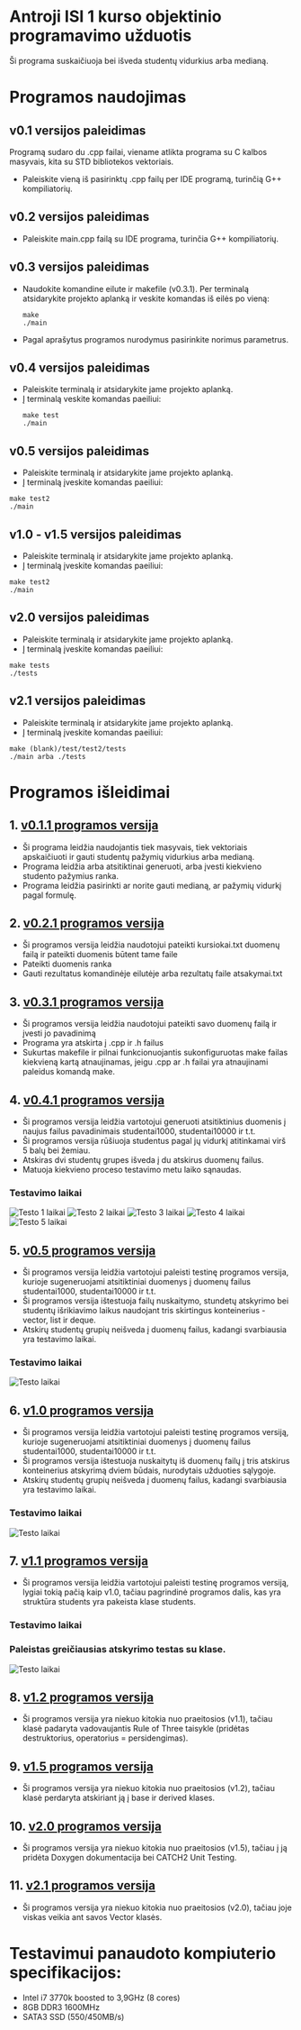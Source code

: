 # Antroji ISI 1 kurso objektinio programavimo užduotis
Ši programa suskaičiuoja bei išveda studentų vidurkius arba medianą.

# Programos naudojimas
## v0.1 versijos paleidimas
Programą sudaro du .cpp failai, viename atlikta programa su C kalbos masyvais, kita su STD bibliotekos vektoriais.
- Paleiskite vieną iš pasirinktų .cpp failų per IDE programą, turinčią G++ kompiliatorių.
## v0.2 versijos paleidimas
- Paleiskite main.cpp failą su IDE programa, turinčia G++ kompiliatorių.
## v0.3 versijos paleidimas
- Naudokite komandine eilute ir makefile (v0.3.1).
  Per terminalą atsidarykite projekto aplanką ir veskite komandas iš eilės po vieną: 
  ```
  make
  ./main
  ```
- Pagal aprašytus programos nurodymus pasirinkite norimus parametrus.
## v0.4 versijos paleidimas
- Paleiskite terminalą ir atsidarykite jame projekto aplanką.
- Į terminalą veskite komandas paeiliui: 
  ```
  make test
  ./main
  ```
## v0.5 versijos paleidimas
- Paleiskite terminalą ir atsidarykite jame projekto aplanką.
- Į terminalą įveskite komandas paeiliui:
```
make test2
./main
```
## v1.0 - v1.5 versijos paleidimas
- Paleiskite terminalą ir atsidarykite jame projekto aplanką.
- Į terminalą įveskite komandas paeiliui:
```
make test2
./main
```
## v2.0 versijos paleidimas
- Paleiskite terminalą ir atsidarykite jame projekto aplanką.
- Į terminalą įveskite komandas paeiliui:
```
make tests
./tests
```
## v2.1 versijos paleidimas
- Paleiskite terminalą ir atsidarykite jame projekto aplanką.
- Į terminalą įveskite komandas paeiliui:
```
make (blank)/test/test2/tests
./main arba ./tests
```


# Programos išleidimai
## 1. [v0.1.1 programos versija](https://github.com/Matas86/AntrojiUzduotis/releases/tag/v0.1.1)
- Ši programa leidžia naudojantis tiek masyvais, tiek vektoriais apskaičiuoti ir gauti studentų pažymių vidurkius arba medianą.
- Programa leidžia arba atsitiktinai generuoti, arba įvesti kiekvieno studento pažymius ranka.
- Programa leidžia pasirinkti ar norite gauti medianą, ar pažymių vidurkį pagal formulę.
## 2. [v0.2.1 programos versija](https://github.com/Matas86/AntrojiUzduotis/releases/tag/v0.2.1)
- Ši programos versija leidžia naudotojui pateikti kursiokai.txt duomenų failą ir pateikti duomenis būtent tame faile
- Pateikti duomenis ranka
- Gauti rezultatus komandinėje eilutėje arba rezultatų faile atsakymai.txt
## 3. [v0.3.1 programos versija](https://github.com/Matas86/AntrojiUzduotis/releases/tag/v0.3.1)
- Ši programos versija leidžia naudotojui pateikti savo duomenų failą ir įvesti jo pavadinimą
- Programa yra atskirta į .cpp ir .h failus
- Sukurtas makefile ir pilnai funkcionuojantis sukonfiguruotas make failas kiekvieną kartą atnaujinamas, jeigu .cpp ar .h failai yra atnaujinami paleidus komandą make.
## 4. [v0.4.1 programos versija](https://github.com/Matas86/AntrojiUzduotis/releases/tag/v0.4.1)
- Ši programos versija leidžia vartotojui generuoti atsitiktinius duomenis į naujus failus pavadinimais studentai1000, studentai10000 ir t.t.
- Ši programos versija rūšiuoja studentus pagal jų vidurkį atitinkamai virš 5 balų bei žemiau.
- Atskiras dvi studentų grupes išveda į du atskirus duomenų failus.
- Matuoja kiekvieno proceso testavimo metu laiko sąnaudas.
### Testavimo laikai
![Testo 1 laikai](https://i.imgur.com/uMCOVSg.png)
![Testo 2 laikai](https://i.imgur.com/vPU36D7.png)
![Testo 3 laikai](https://i.imgur.com/nm5V6Po.png)
![Testo 4 laikai](https://i.imgur.com/M0rVJzJ.png)
![Testo 5 laikai](https://i.imgur.com/DxxCXr9.png)
## 5. [v0.5 programos versija](https://github.com/Matas86/AntrojiUzduotis/releases/tag/v0.5)
- Ši programos versija leidžia vartotojui paleisti testinę programos versija, kurioje sugeneruojami atsitiktiniai duomenys į duomenų failus studentai1000, studentai10000 ir t.t.
- Ši programos versija ištestuoja failų nuskaitymo, stundetų atskyrimo bei studentų išrikiavimo laikus naudojant tris skirtingus konteinerius - vector, list ir deque.
- Atskirų studentų grupių neišveda į duomenų failus, kadangi svarbiausia yra testavimo laikai.
### Testavimo laikai 
![Testo laikai](https://i.imgur.com/lFcy8sH.png)
## 6. [v1.0 programos versija](https://github.com/Matas86/AntrojiUzduotis/releases/tag/v1.0)
- Ši programos versija leidžia vartotojui paleisti testinę programos versiją, kurioje sugeneruojami atsitiktiniai duomenys į duomenų failus studentai1000, studentai10000 ir t.t.
- Ši programos versija ištestuoja nuskaitytų iš duomenų failų į tris atskirus konteinerius atskyrimą dviem būdais, nurodytais užduoties sąlygoje.
- Atskirų studentų grupių neišveda į duomenų failus, kadangi svarbiausia yra testavimo laikai.
### Testavimo laikai 
![Testo laikai](https://i.imgur.com/UEoBCVy.png)

## 7. [v1.1 programos versija](https://github.com/Matas86/Trecioji/releases/tag/v1.1)
- Ši programos versija leidžia vartotojui paleisti testinę programos versiją, lygiai tokią pačią kaip v1.0, tačiau pagrindinė programos dalis, kas yra struktūra students yra pakeista klase students.
### Testavimo laikai
### Paleistas greičiausias atskyrimo testas su klase.
![Testo laikai](https://i.imgur.com/tS7Sxsg.png)

## 8. [v1.2 programos versija](https://github.com/Matas86/Trecioji/releases/tag/v1.2)
- Ši programos versija yra niekuo kitokia nuo praeitosios (v1.1), tačiau klasė padaryta vadovaujantis Rule of Three taisykle (pridėtas destruktorius, operatorius = persidengimas).

## 9. [v1.5 programos versija](https://github.com/Matas86/Trecioji/releases/tag/v1.5)
- Ši programos versija yra niekuo kitokia nuo praeitosios (v1.2), tačiau klasė perdaryta atskiriant ją į base ir derived klases.

## 10. [v2.0 programos versija](https://github.com/Matas86/Trecioji/releases/tag/V2.0)
- Ši programos versija yra niekuo kitokia nuo praeitosios (v1.5), tačiau į ją pridėta Doxygen dokumentacija bei CATCH2 Unit Testing.

## 11. [v2.1 programos versija](https://github.com/Matas86/Trecioji/releases/tag/v2.1)
- Ši programos versija yra niekuo kitokia nuo praeitosios (v2.0), tačiau joje viskas veikia ant savos Vector klasės.

# Testavimui panaudoto kompiuterio specifikacijos:
- Intel i7 3770k boosted to 3,9GHz (8 cores)
- 8GB DDR3 1600MHz
- SATA3 SSD (550/450MB/s)
